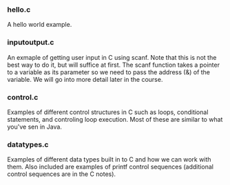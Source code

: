 ### hello.c
A hello world example.

### inputoutput.c
An exmaple of getting user input in C using scanf.  Note that this is not the best way to do it, but will suffice at first.  The scanf function takes a pointer to a variable as its parameter so we need to pass the address (&) of the variable.  We will go into more detail later in the course.

### control.c
Examples of different control structures in C such as loops, conditional statements, and controling loop execution.  Most of these are similar to what you've sen in Java.  

### datatypes.c
Examples of different data types built in to C and how we can work with them.  Also included are examples of printf control sequences (additional control sequences are in the C notes).  



